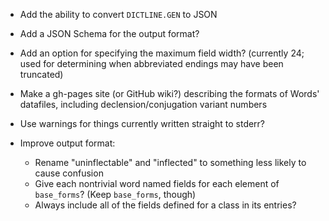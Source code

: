 - Add the ability to convert `DICTLINE.GEN` to JSON
- Add a JSON Schema for the output format?
- Add an option for specifying the maximum field width? (currently 24; used for
  determining when abbreviated endings may have been truncated)
- Make a gh-pages site (or GitHub wiki?) describing the formats of Words'
  datafiles, including declension/conjugation variant numbers
- Use warnings for things currently written straight to stderr?

- Improve output format:
    - Rename "uninflectable" and "inflected" to something less likely to cause
      confusion
    - Give each nontrivial word named fields for each element of `base_forms`?
      (Keep `base_forms`, though)
    - Always include all of the fields defined for a class in its entries?
